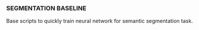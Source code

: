 ### SEGMENTATION BASELINE

Base scripts to quickly train neural network for semantic segmentation task.